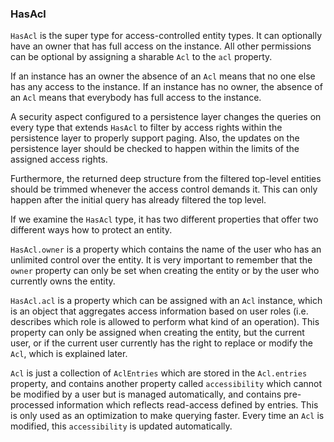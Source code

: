 ### HasAcl

`HasAcl` is the super type for access-controlled entity types. It can optionally have an owner that has full access on the instance. All other permissions can be optional by assigning a sharable `Acl` to the `acl` property.

If an instance has an owner the absence of an `Acl` means that no one else has any access to the instance. If an instance has no owner, the absence of an `Acl` means that everybody has full access to the instance.

A security aspect configured to a persistence layer changes the queries on every type that extends `HasAcl` to filter by access rights within the persistence layer to properly support paging. Also, the updates on the persistence layer should be checked to happen within the limits of the assigned access rights.

Furthermore, the returned deep structure from the filtered top-level entities should be trimmed whenever the access control demands it. This can only happen after the initial query has already filtered the top level.

If we examine the `HasAcl` type, it has two different properties that offer two different ways how to protect an entity.

`HasAcl.owner` is a property which contains the name of the user who has an unlimited control over the entity. It is very important to remember that the `owner` property can only be set when creating the entity or by the user who currently owns the entity.

`HasAcl.acl` is a property which can be assigned with an `Acl` instance, which is an object that aggregates access information based on user roles (i.e. describes which role is allowed to perform what kind of an operation). This property can only be assigned when creating the entity, but the current user, or if the current user currently has the right to replace or modify the `Acl`, which is explained later.

`Acl` is just a collection of `AclEntries` which are stored in the `Acl.entries` property, and contains another property called `accessibility` which cannot be modified by a user but is managed automatically, and contains pre-processed information which reflects read-access defined by entries. This is only used as an optimization to make querying faster. Every time an `Acl` is modified, this `accessibility` is updated automatically.
